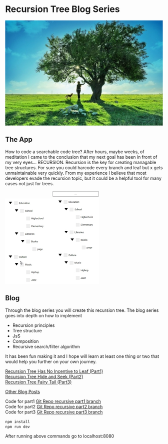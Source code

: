 # Recursion Tree Blog Series
<img src="./assets/nature_tree.jpg" />

## The App
How to code a searchable code tree? After hours, maybe weeks, of meditation I came to the conclusion that my next goal has been 
in front of my very eyes... RECURSION. Recursion is the key 
for creating managable tree structures. 
For sure you could harcode every branch and leaf but x gets unmaintainable very quickly.
From my experience I believe that most developers evade the recursion topic, but it could
be a helpful tool for many cases not just for trees. 

<img src="./assets/treeviewcase3.gif" width="150" /><img src="./assets/treesearch.gif" width="150" />

## Blog

Through the blog series you will create this recursion tree.
The blog series goes into depth on how to implement

- Recursion principles
- Tree structure
- JsS
- Composition
- Recursive search/filter algorithm

It has been fun making it and I hope will learn at least one thing or two
that would help you further on your own journey.

[Recursion Tree Has No Incentive to Leaf (Part1)](http://leonstel.github.io/blogs/recursive_tree_part1)  
[Recursion Tree Hide and Seek (Part2)](http://leonstel.github.io/blogs/recursive_tree_part2)  
[Recursion Tree Fairy Tail (Part3)](http://leonstel.github.io/blogs/recursive_tree_part3)

[Other Blog Posts](http://leonstel.github.io/)


Code for part1
[Git Repo recursive part1 branch](https://github.com/leonstel/techblog_recursive_tree/tree/part1)  
Code for part2
[Git Repo recursive part2 branch](https://github.com/leonstel/techblog_recursive_tree/tree/part2)  
Code for part3
[Git Repo recursive part3 branch](https://github.com/leonstel/techblog_recursive_tree/tree/part3)

```
npm install
npm run dev
```

After running above commands go to localhost:8080
